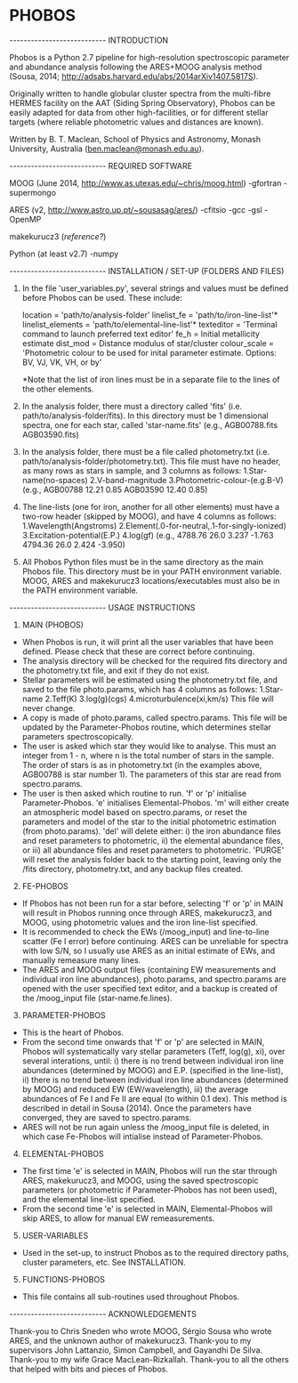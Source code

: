 # PHOBOS
--------------------------- INTRODUCTION

Phobos is a Python 2.7 pipeline for high-resolution spectroscopic parameter and abundance analysis following the ARES+MOOG analysis
method (Sousa, 2014; http://adsabs.harvard.edu/abs/2014arXiv1407.5817S).

Originally written to handle globular cluster spectra from the multi-fibre HERMES facility on the AAT (Siding Spring Observatory),
Phobos can be easily adapted for data from other high-facilities, or for different stellar targets (where reliable photometric
values and distances are known).

Written by B. T. Maclean, School of Physics and Astronomy, Monash University, Australia (ben.maclean@monash.edu.au).

--------------------------- REQUIRED SOFTWARE

MOOG (June 2014, http://www.as.utexas.edu/~chris/moog.html)
-gfortran
-supermongo

ARES (v2, http://www.astro.up.pt/~sousasag/ares/)
-cfitsio
-gcc
-gsl
-OpenMP

makekurucz3 (*reference?*)

Python (at least v2.7)
-numpy

--------------------------- INSTALLATION / SET-UP (FOLDERS AND FILES)

1. In the file 'user_variables.py', several strings and values must be defined before Phobos can be used. These include:

   location = 'path/to/analysis-folder'
   linelist_fe = 'path/to/iron-line-list'*
   linelist_elements = 'path/to/elemental-line-list'*
   texteditor = 'Terminal command to launch preferred text editor'
   fe_h = Initial metallicity estimate
   dist_mod = Distance modulus of star/cluster
   colour_scale = 'Photometric colour to be used for inital parameter estimate. Options: BV, VJ, VK, VH, or by'

   *Note that the list of iron lines must be in a separate file to the lines of the other elements.

2. In the analysis folder, there must a directory called 'fits' (i.e. path/to/analysis-folder/fits).
   In this directory must be 1 dimensional spectra, one for each star, called 'star-name.fits' 
   (e.g., AGB00788.fits
          AGB03590.fits)

3. In the analysis folder, there must be a file called photometry.txt (i.e. path/to/analysis-folder/photometry.txt).
   This file must have no header, as many rows as stars in sample, and 3 columns as follows:
   1.Star-name(no-spaces)   2.V-band-magnitude   3.Photometric-colour-(e.g.B-V)
   (e.g., AGB00788   12.21	0.85
          AGB03590   12.40	0.85)
          
4. The line-lists (one for iron, another for all other elements) must have a two-row header (skipped by MOOG), and have 4 columns as follows:
   1.Wavelength(Angstroms)   2.Element(.0-for-neutral,.1-for-singly-ionized)   3.Excitation-potential(E.P.)   4.log(gf)
   (e.g., 4788.76   26.0   3.237   -1.763
          4794.36   26.0   2.424   -3.950)
          
5. All Phobos Python files must be in the same directory as the main Phobos file. This directory must be in your PATH environment variable.
   MOOG, ARES and makekurucz3 locations/executables must also be in the PATH environment variable.

--------------------------- USAGE INSTRUCTIONS

1. MAIN (PHOBOS)
- When Phobos is run, it will print all the user variables that have been defined. Please check that these are correct before continuing.
- The analysis directory will be checked for the required fits directory and the photometry.txt file, and exit if they do not exist.
- Stellar parameters will be estimated using the photometry.txt file, and saved to the file photo.params, which has 4 columns as follows:
   1.Star-name   2.Teff(K)   3.log(g)(cgs)   4.microturbulence(xi,km/s)
   This file will never change.
- A copy is made of photo.params, called spectro.params. This file will be updated by the Parameter-Phobos routine, which determines stellar 
  parameters spectroscopically.
- The user is asked which star they would like to analyse. This must an integer from 1 - n, where n is the total number of stars in the sample. 
  The order of stars is as in photometry.txt (in the examples above, AGB00788 is star number 1). The parameters of this star are read from spectro.params.
- The user is then asked which routine to run.
  'f' or 'p' initialise Parameter-Phobos.
  'e' initialises Elemental-Phobos.
  'm' will either create an atmospheric model based on spectro.params, or reset the parameters and model of the star to the initial
      photometric estimation (from photo.params).
  'del' will delete either: i) the iron abundance files and reset parameters to photometric, ii) the elemental abundance files, or iii) all
        abundance files and reset parameters to photometric.
  'PURGE' will reset the analysis folder back to the starting point, leaving only the /fits directory, photometry.txt, and any backup files created.

2. FE-PHOBOS
- If Phobos has not been run for a star before, selecting 'f' or 'p' in MAIN will result in Phobos running once through ARES, makekurucz3,
  and MOOG, using photometric values and the iron line-list specified.
- It is recommended to check the EWs (/moog_input) and line-to-line scatter (Fe I error) before continuing.
  ARES can be unreliable for spectra with low S/N, so I usually use ARES as an initial estimate of EWs, and manually remeasure many lines.
- The ARES and MOOG output files (containing EW measurements and individual iron line abundances), photo.params, and spectro.params are opened
  with the user specified text editor, and a backup is created of the /moog_input file (star-name.fe.lines).

3. PARAMETER-PHOBOS
- This is the heart of Phobos.
- From the second time onwards that 'f' or 'p' are selected in MAIN, Phobos will systematically vary stellar parameters (Teff, log(g), xi), 
  over several interations, until: 
  i) there is no trend between individual iron line abundances (determined by MOOG) and E.P. (specified in the line-list),
  ii) there is no trend between individual iron line abundances (determined by MOOG) and reduced EW (EW/wavelength),
  iii) the average abundances of Fe I and Fe II are equal (to within 0.1 dex).
  This method is described in detail in Sousa (2014). Once the parameters have converged, they are saved to spectro.params.
- ARES will not be run again unless the /moog_input file is deleted, in which case Fe-Phobos will intialise instead of Parameter-Phobos.

4. ELEMENTAL-PHOBOS
- The first time 'e' is selected in MAIN, Phobos will run the star through ARES, makekurucz3, and MOOG, using the saved spectroscopic parameters (or photometric if Parameter-Phobos
  has not been used), and the elemental line-list specified.
- From the second time 'e' is selected in MAIN, Elemental-Phobos will skip ARES, to allow for manual EW remeasurements.

5. USER-VARIABLES
- Used in the set-up, to instruct Phobos as to the required directory paths, cluster parameters, etc. See INSTALLATION.

5. FUNCTIONS-PHOBOS
- This file contains all sub-routines used throughout Phobos.

--------------------------- ACKNOWLEDGEMENTS

Thank-you to Chris Sneden who wrote MOOG, Sérgio Sousa who wrote ARES, and the unknown author of makekurucz3.
Thank-you to my supervisors John Lattanzio, Simon Campbell, and Gayandhi De Silva.
Thank-you to my wife Grace MacLean-Rizkallah.
Thank-you to all the others that helped with bits and pieces of Phobos.
